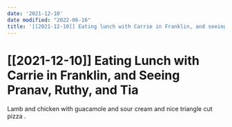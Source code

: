 ```yaml
---
date: '2021-12-10'
date modified: "2022-06-16"
title: '[[2021-12-10]] Eating lunch with Carrie in Franklin, and seeing Pranav, Ruthy, and Tia'
---
```


# [[2021-12-10]] Eating Lunch with Carrie in Franklin, and Seeing Pranav, Ruthy, and Tia
Lamb and chicken with guacamole and sour cream and nice triangle cut pizza .
